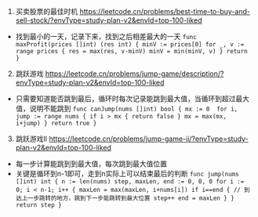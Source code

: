 1. 买卖股票的最佳时机
https://leetcode.cn/problems/best-time-to-buy-and-sell-stock/?envType=study-plan-v2&envId=top-100-liked
- 找到最小的一天，记录下来，找到之后相差最大的一天
`
func maxProfit(prices []int) (res int) {
    minV := prices[0]
    for _, v := range prices {
        res = max(res, v-minV)
        minV = min(minV, v)
    }
    return
}
`
2. 跳跃游戏 https://leetcode.cn/problems/jump-game/description/?envType=study-plan-v2&envId=top-100-liked
- 只需要知道能否跳到最后，循环时每次记录能跳到最大值，当循环到超过最大值，说明不能跳到
`
func canJump(nums []int) bool {
    mx := 0 
    for i, jump := range nums {
        if i > mx {
            return false
        }
        mx = max(mx, i+jump)
    }
    return true
}
`
3. 跳跃游戏II https://leetcode.cn/problems/jump-game-ii/?envType=study-plan-v2&envId=top-100-liked
- 每一步计算能跳到到最大值，每次跳到最大值位置
- 关键是循环到n-1即可，走到n实际上可以结束最后的判断
`
func jump(nums []int) int {
    n := len(nums)
    step, maxLen, end := 0, 0, 0
    for i := 0; i < n-1; i++ {
        maxLen = max(maxLen, i+nums[i])
        if i==end { // 到达上一步跳转的地方，跳到下一步能跳转到最大位置
            step++
            end = maxLen
        }
    }
    return step
}
`